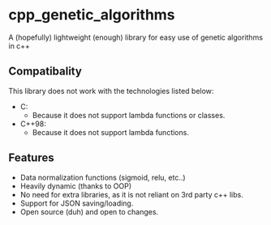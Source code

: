 # cpp_genetic_algorithms
A (hopefully) lightweight (enough) library for easy use of genetic algorithms in c++

## Compatibality
This library does not work with the technologies listed below:
* C:
  * Because it does not support lambda functions or classes.
* C++98:
  * Because it does not support lambda functions.

## Features
* Data normalization functions (sigmoid, relu, etc..)
* Heavily dynamic (thanks to OOP)
* No need for extra libraries, as it is not reliant on 3rd party c++ libs.
* Support for JSON saving/loading.
* Open source (duh) and open to changes.
